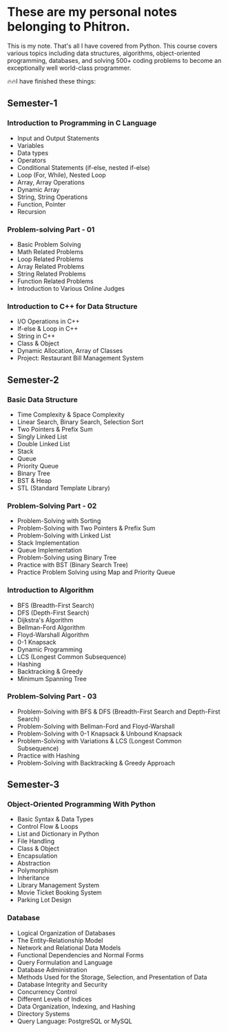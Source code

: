 # These are my personal notes belonging to Phitron.

This is my note. That's all I have covered from Python. This course covers various topics including data structures, algorithms, object-oriented programming, databases, and solving 500+ coding problems to become an exceptionally well world-class programmer.


🔥🔥I have finished these things:

## Semester-1

### Introduction to Programming in C Language

<ul>
  <li>Input and Output Statements</li>
  <li>Variables</li>
  <li>Data types</li>
  <li>Operators</li>
  <li>Conditional Statements (if-else, nested if-else)</li>
  <li>Loop (For, While), Nested Loop</li>
  <li>Array, Array Operations</li>
  <li>Dynamic Array</li>
  <li>String, String Operations</li>
  <li>Function, Pointer</li>
  <li>Recursion</li>
</ul>


### Problem-solving Part - 01

<ul>
  <li>Basic Problem Solving</li>
  <li>Math Related Problems</li>
  <li>Loop Related Problems</li>
  <li>Array Related Problems</li>
  <li>String Related Problems</li>
  <li>Function Related Problems</li>
  <li>Introduction to Various Online Judges</li>
</ul>


### Introduction to C++ for Data Structure

<ul>
  <li>I/O Operations in C++</li>
  <li>If-else & Loop in C++</li>
  <li>String in C++</li>
  <li>Class & Object</li>
  <li>Dynamic Allocation, Array of Classes</li>
  <li>Project: Restaurant Bill Management System</li>
</ul>


## Semester-2

### Basic Data Structure

<ul>
  <li>Time Complexity & Space Complexity</li>
  <li>Linear Search, Binary Search, Selection Sort</li>
  <li>Two Pointers & Prefix Sum</li>
  <li>Singly Linked List</li>
  <li>Double Linked List</li>
  <li>Stack</li>
  <li>Queue</li>
  <li>Priority Queue</li>
  <li>Binary Tree</li>
  <li>BST & Heap</li>
  <li>STL (Standard Template Library)</li>
</ul>


### Problem-Solving Part - 02

<ul>
  <li>Problem-Solving with Sorting</li>
  <li>Problem-Solving with Two Pointers & Prefix Sum</li>
  <li>Problem-Solving with Linked List</li>
  <li>Stack Implementation</li>
  <li>Queue Implementation</li>
  <li>Problem-Solving using Binary Tree</li>
  <li>Practice with BST (Binary Search Tree)</li>
  <li>Practice Problem Solving using Map and Priority Queue</li>
</ul>


### Introduction to Algorithm

<ul>
  <li>BFS (Breadth-First Search)</li>
  <li>DFS (Depth-First Search)</li>
  <li>Dijkstra's Algorithm</li>
  <li>Bellman-Ford Algorithm</li>
  <li>Floyd-Warshall Algorithm</li>
  <li>0-1 Knapsack</li>
  <li>Dynamic Programming</li>
  <li>LCS (Longest Common Subsequence)</li>
  <li>Hashing</li>
  <li>Backtracking & Greedy</li>
  <li>Minimum Spanning Tree</li>
</ul>


### Problem-Solving Part - 03

<ul>
  <li>Problem-Solving with BFS & DFS (Breadth-First Search and Depth-First Search)</li>
  <li>Problem-Solving with Bellman-Ford and Floyd-Warshall</li>
  <li>Problem-Solving with 0-1 Knapsack & Unbound Knapsack</li>
  <li>Problem-Solving with Variations & LCS (Longest Common Subsequence)</li>
  <li>Practice with Hashing</li>
  <li>Problem-Solving with Backtracking & Greedy Approach</li>
</ul>


## Semester-3

### Object-Oriented Programming With Python

<ul>
  <li>Basic Syntax & Data Types</li>
  <li>Control Flow & Loops</li>
  <li>List and Dictionary in Python</li>
  <li>File Handling</li>
  <li>Class & Object</li>
  <li>Encapsulation</li>
  <li>Abstraction</li>
  <li>Polymorphism</li>
  <li>Inheritance</li>
  <li>Library Management System</li>
  <li>Movie Ticket Booking System</li>
  <li>Parking Lot Design</li>
</ul>


### Database

<ul>
  <li>Logical Organization of Databases</li>
  <li>The Entity-Relationship Model</li>
  <li>Network and Relational Data Models</li>
  <li>Functional Dependencies and Normal Forms</li>
  <li>Query Formulation and Language</li>
  <li>Database Administration</li>
  <li>Methods Used for the Storage, Selection, and Presentation of Data</li>
  <li>Database Integrity and Security</li>
  <li>Concurrency Control</li>
  <li>Different Levels of Indices</li>
  <li>Data Organization, Indexing, and Hashing</li>
  <li>Directory Systems</li>
  <li>Query Language: PostgreSQL or MySQL</li>
</ul>





